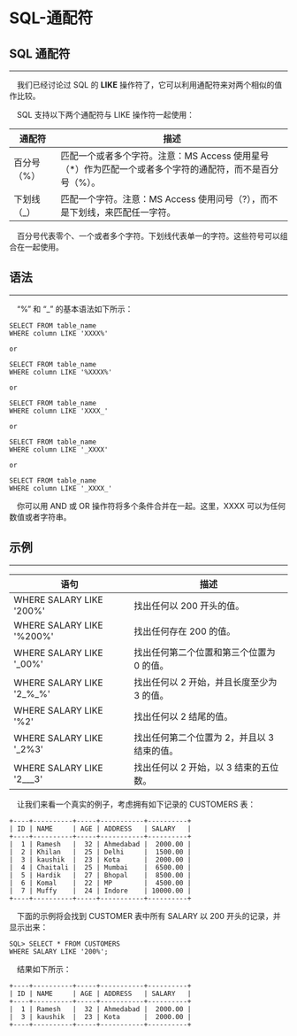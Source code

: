 # SQL-通配符

## SQL 通配符

------

　我们已经讨论过 SQL 的 **LIKE** 操作符了，它可以利用通配符来对两个相似的值作比较。

　SQL 支持以下两个通配符与 LIKE 操作符一起使用：

| 通配符      | 描述                                                         |
| ----------- | ------------------------------------------------------------ |
| 百分号（%） | 匹配一个或者多个字符。注意：MS Access 使用星号（*）作为匹配一个或者多个字符的通配符，而不是百分号（%）。 |
| 下划线（_） | 匹配一个字符。注意：MS Access 使用问号（?），而不是下划线，来匹配任一字符。 |

　百分号代表零个、一个或者多个字符。下划线代表单一的字符。这些符号可以组合在一起使用。



## 语法

------

　“%” 和 “_” 的基本语法如下所示：

```
SELECT FROM table_name
WHERE column LIKE 'XXXX%'

or 

SELECT FROM table_name
WHERE column LIKE '%XXXX%'

or

SELECT FROM table_name
WHERE column LIKE 'XXXX_'

or

SELECT FROM table_name
WHERE column LIKE '_XXXX'

or

SELECT FROM table_name
WHERE column LIKE '_XXXX_'
```

　你可以用 AND 或 OR 操作符将多个条件合并在一起。这里，XXXX 可以为任何数值或者字符串。



## 示例

------

| 语句                      | 描述                                        |
| ------------------------- | ------------------------------------------- |
| WHERE SALARY LIKE '200%'  | 找出任何以 200 开头的值。                   |
| WHERE SALARY LIKE '%200%' | 找出任何存在 200 的值。                     |
| WHERE SALARY LIKE '_00%'  | 找出任何第二个位置和第三个位置为 0 的值。   |
| WHERE SALARY LIKE '2_%_%' | 找出任何以 2 开始，并且长度至少为 3 的值。  |
| WHERE SALARY LIKE '%2'    | 找出任何以 2 结尾的值。                     |
| WHERE SALARY LIKE '_2%3'  | 找出任何第二个位置为 2，并且以 3 结束的值。 |
| WHERE SALARY LIKE '2___3' | 找出任何以 2 开始，以 3 结束的五位数。      |

　让我们来看一个真实的例子，考虑拥有如下记录的 CUSTOMERS 表：

```
+----+----------+-----+-----------+----------+
| ID | NAME     | AGE | ADDRESS   | SALARY   |
+----+----------+-----+-----------+----------+
|  1 | Ramesh   |  32 | Ahmedabad |  2000.00 |
|  2 | Khilan   |  25 | Delhi     |  1500.00 |
|  3 | kaushik  |  23 | Kota      |  2000.00 |
|  4 | Chaitali |  25 | Mumbai    |  6500.00 |
|  5 | Hardik   |  27 | Bhopal    |  8500.00 |
|  6 | Komal    |  22 | MP        |  4500.00 |
|  7 | Muffy    |  24 | Indore    | 10000.00 |
+----+----------+-----+-----------+----------+
```

　下面的示例将会找到 CUSTOMER 表中所有 SALARY 以 200 开头的记录，并显示出来：

```
SQL> SELECT * FROM CUSTOMERS
WHERE SALARY LIKE '200%'; 
```

　结果如下所示：

```
+----+----------+-----+-----------+----------+
| ID | NAME     | AGE | ADDRESS   | SALARY   |
+----+----------+-----+-----------+----------+
|  1 | Ramesh   |  32 | Ahmedabad |  2000.00 |
|  3 | kaushik  |  23 | Kota      |  2000.00 |
+----+----------+-----+-----------+----------+
```

